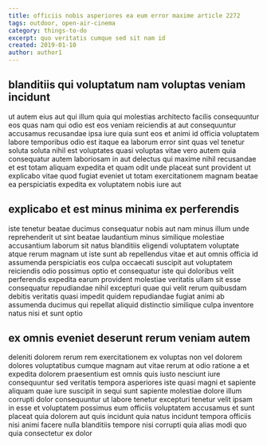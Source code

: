 ```yaml
---
title: officiis nobis asperiores ea eum error maxime article 2272
tags: outdoor, open-air-cinema
category: things-to-do
excerpt: quo veritatis cumque sed sit nam id
created: 2019-01-10
author: author1
---
```


## blanditiis qui voluptatum nam voluptas veniam incidunt

ut autem eius aut qui illum quia qui molestias architecto facilis consequuntur eos quas nam qui odio est eos veniam reiciendis at aut consequuntur accusamus recusandae ipsa iure quia sunt eos et animi id officia voluptatem labore temporibus odio est itaque ea laborum error sint quas vel tenetur soluta soluta nihil est voluptates quasi voluptas vitae vero autem quia consequatur autem laboriosam in aut delectus qui maxime nihil recusandae et est totam aliquam expedita et quam odit unde placeat sunt provident ut explicabo vitae quod fugiat eveniet ut totam exercitationem magnam beatae ea perspiciatis expedita ex voluptatem nobis iure aut

## explicabo et est minus minima ex perferendis

iste tenetur beatae ducimus consequatur nobis aut nam minus illum unde reprehenderit ut sint beatae laudantium minus similique molestiae accusantium laborum sit natus blanditiis eligendi voluptatem voluptate atque rerum magnam ut iste sunt ab repellendus vitae et aut omnis officia id assumenda perspiciatis eos culpa occaecati suscipit aut voluptatem reiciendis odio possimus optio et consequatur iste qui doloribus velit perferendis expedita earum provident molestiae veritatis ullam sit esse consequatur repudiandae nihil excepturi quae qui velit rerum quibusdam debitis veritatis quasi impedit quidem repudiandae fugiat animi ab assumenda ducimus qui repellat aliquid distinctio similique culpa inventore natus nisi et sunt optio

## ex omnis eveniet deserunt rerum veniam autem

deleniti dolorem rerum rem exercitationem ex voluptas non vel dolorem dolores voluptatibus cumque magnam aut vitae rerum at odio ratione a et expedita dolorem praesentium est omnis quis iusto nesciunt iure consequuntur sed veritatis tempora asperiores iste quasi magni et sapiente aliquam quae iure suscipit in sequi sunt sapiente molestiae dolore illum corrupti dolor consequuntur ut labore tenetur excepturi tenetur velit ipsam in esse et voluptatem possimus eum officiis voluptatem accusamus et sunt placeat quia dolorem aut quis incidunt quia natus incidunt tempora officiis nisi animi facere nulla blanditiis tempore nisi corrupti quia alias modi quo quia consectetur ex dolor
